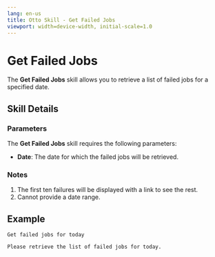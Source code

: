 ```yaml
---
lang: en-us
title: Otto Skill - Get Failed Jobs
viewport: width=device-width, initial-scale=1.0
---
```


# Get Failed Jobs

The **Get Failed Jobs** skill allows you to retrieve a list of failed jobs for a specified date.

## Skill Details

### Parameters

The **Get Failed Jobs** skill requires the following parameters:

- **Date**: The date for which the failed jobs will be retrieved.

### Notes

1. The first ten failures will be displayed with a link to see the rest.
1. Cannot provide a date range.

## Example

`Get failed jobs for today`

`Please retrieve the list of failed jobs for today.`
